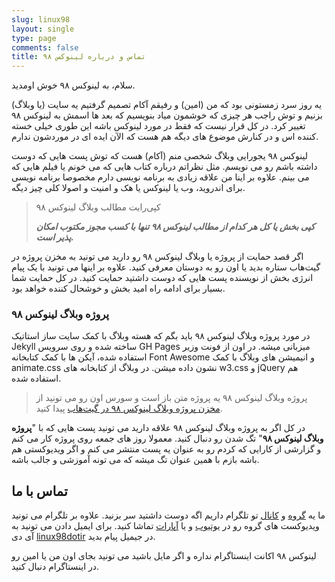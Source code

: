 ```yaml
---
slug: linux98
layout: single
type: page
comments: false
title: تماس و درباره لینوکس ۹۸
---
```


سلام، به لینوکس ۹۸ خوش اومدید.

یه روز سرد زمستونی بود که من (امین) و رفیقم آکام تصمیم گرفتیم یه سایت (یا وبلاگ) بزنیم و توش راجب هر چیزی که خوشمون میاد بنویسیم که بعد ها اسمش به لینوکس ۹۸ تغییر کرد. در کل قرار نیست که فقط در مورد لینوکس باشه این طوری خیلی خسته کننده اس و در کنارش موضوع های دیگه هم هست که الآن ایده ای در موردشون ندارم.

لینوکس ۹۸ یجورایی وبلاگ شخصی منم (آکام) هست که توش پست هایی که دوست داشته باشم رو می نویسم. مثل نظراتم درباره کتاب هایی که می خونم یا فیلم هایی که می بینم. علاوه بر اینا من علاقه زیادی به برنامه نویسی دارم مخصوصا برنامه نویسی برای اندروید، وب یا لینوکس یا هک و امنیت و اصولا کلی چیز دیگه.

> کپی‌رایت مطالب وبلاگ لینوکس ۹۸
>
> ***کپی بخش یا کل هر کدام از مطالب لینوکس ۹۸ تنها با کسب مجوز مکتوب امکان پذیر است.***

اگر قصد حمایت از پروژه یا وبلاگ لینوکس ۹۸ رو دارید می تونید به مخزن پروژه در گیت‌هاب ستاره بدید یا اون رو به دوستان معرفی کنید. علاوه بر اینها می تونید با یک پیام انرژی بخش از نویسنده پست هایی که دوست داشتید حمایت کنید. در کل حمایت شما بسیار برای ادامه راه امید بخش و خوشحال کننده خواهد بود.

### پروژه وبلاگ لینوکس ۹۸

در مورد پروژه وبلاگ لینوکس ۹۸ باید بگم که هسته وبلاگ با کمک سایت ساز استاتیک Jekyll ساخته شده و روی سرویس GH Pages میزبانی میشه. در اون از فونت وزیر استفاده شده، آیکن ها با کمک کتابخانه Font Awesome و انیمیشن های وبلاگ با کمک animate.css نشون داده میشن. در وبلاگ از کتابخانه های w3.css و jQuery هم استفاده شده.

> پروژه وبلاگ لینوکس ۹۸ یه پروژه متن باز است و سورس اون رو می تونید از [مخزن پروژه وبلاگ لینوکس ۹۸ در گیت‌هاب](https://github.com/akamohebbi/linux98.ir) پیدا کنید.

در کل اگر به پروژه وبلاگ لینوکس ۹۸ علاقه دارید می تونید پست هایی که با "**پروژه وبلاگ لینوکس ۹۸**" تگ شدن رو دنبال کنید. معمولا روز های جمعه روی پروژه کار می کنم و گزارشی از کارایی که کردم رو به عنوان یه پست منتشر می کنم و اگر ویدیوکستی هم باشه بازم با همین عنوان تگ میشه که می تونه آموزشی و جالب باشه.

## تماس با ما

ما یه [گروه](https://t.me/linux98ir) و [کانال](https://t.me/linux98dotir) تو تلگرام داریم اگه دوست داشتید سر بزنید. علاوه بر تلگرام می تونید ویدیوکست های گروه رو در [یوتیوب](https://www.youtube.com/channel/UCU_SZ-kFvJCdUdIeYh-3cGA) و یا [آپارات](https://www.aparat.com/linux98) تماشا کنید. برای ایمیل دادن می تونید به آی دی [linux98dotir](mailto:linux98dotir@gmail.com) در جیمیل پیام بدید.

لینوکس ۹۸ اکانت اینستاگرام نداره و اگر مایل باشید می تونید بجای اون من یا امین رو در اینستاگرام دنبال کنید.